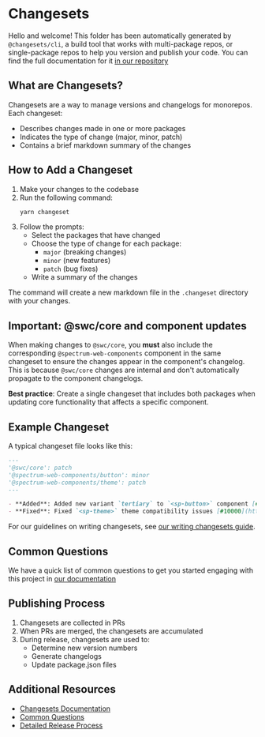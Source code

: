# Changesets

Hello and welcome! This folder has been automatically generated by `@changesets/cli`, a build tool that works
with multi-package repos, or single-package repos to help you version and publish your code. You can
find the full documentation for it [in our repository](https://github.com/changesets/changesets)

## What are Changesets?

Changesets are a way to manage versions and changelogs for monorepos. Each changeset:

- Describes changes made in one or more packages
- Indicates the type of change (major, minor, patch)
- Contains a brief markdown summary of the changes

## How to Add a Changeset

1. Make your changes to the codebase
2. Run the following command:
    ```bash
    yarn changeset
    ```
3. Follow the prompts:
    - Select the packages that have changed
    - Choose the type of change for each package:
        - `major` (breaking changes)
        - `minor` (new features)
        - `patch` (bug fixes)
    - Write a summary of the changes

The command will create a new markdown file in the `.changeset` directory with your changes.

## Important: @swc/core and component updates

When making changes to `@swc/core`, you **must** also include the corresponding `@spectrum-web-components` component in the same changeset to ensure the changes appear in the component's changelog. This is because `@swc/core` changes are internal and don't automatically propagate to the component changelogs.

**Best practice**: Create a single changeset that includes both packages when updating core functionality that affects a specific component.

## Example Changeset

A typical changeset file looks like this:

```markdown
---
'@swc/core': patch
'@spectrum-web-components/button': minor
'@spectrum-web-components/theme': patch
---

- **Added**: Added new variant `tertiary` to `<sp-button>` component [#9999](https://github.com/adobe/spectrum-web-components/pull/9999)
- **Fixed**: Fixed `<sp-theme>` theme compatibility issues [#10000](https://github.com/adobe/spectrum-web-components/pull/10000)
```

For our guidelines on writing changesets, see [our writing changesets guide](https://opensource.adobe.com/spectrum-web-components/guides/writing-changesets/).

## Common Questions

We have a quick list of common questions to get you started engaging with this project in
[our documentation](https://github.com/changesets/changesets/blob/main/docs/common-questions.md)

## Publishing Process

1. Changesets are collected in PRs
2. When PRs are merged, the changesets are accumulated
3. During release, changesets are used to:
    - Determine new version numbers
    - Generate changelogs
    - Update package.json files

## Additional Resources

- [Changesets Documentation](https://github.com/changesets/changesets)
- [Common Questions](https://github.com/changesets/changesets/blob/main/docs/common-questions.md)
- [Detailed Release Process](https://github.com/changesets/changesets/blob/main/docs/detailed-explanation.md)
